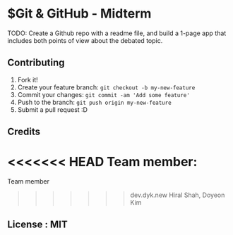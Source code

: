 # $Git & GitHub - Midterm

TODO: Create a Github repo with a readme file, and build a 1-page app that includes both points of view about the debated topic.


## Contributing

1. Fork it!
2. Create your feature branch: `git checkout -b my-new-feature`
3. Commit your changes: `git commit -am 'Add some feature'`
4. Push to the branch: `git push origin my-new-feature`
5. Submit a pull request :D


## Credits
<<<<<<< HEAD
Team member:
=======
Team member
>>>>>>> dev.dyk.new
Hiral Shah, Doyeon Kim


## License : MIT
